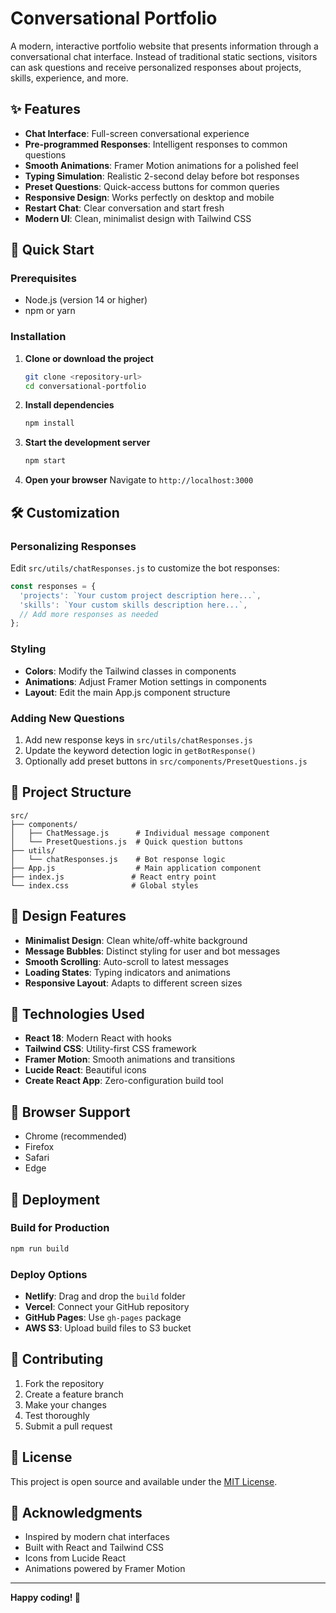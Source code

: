 # Conversational Portfolio

A modern, interactive portfolio website that presents information through a conversational chat interface. Instead of traditional static sections, visitors can ask questions and receive personalized responses about projects, skills, experience, and more.

## ✨ Features

- **Chat Interface**: Full-screen conversational experience
- **Pre-programmed Responses**: Intelligent responses to common questions
- **Smooth Animations**: Framer Motion animations for a polished feel
- **Typing Simulation**: Realistic 2-second delay before bot responses
- **Preset Questions**: Quick-access buttons for common queries
- **Responsive Design**: Works perfectly on desktop and mobile
- **Restart Chat**: Clear conversation and start fresh
- **Modern UI**: Clean, minimalist design with Tailwind CSS

## 🚀 Quick Start

### Prerequisites

- Node.js (version 14 or higher)
- npm or yarn

### Installation

1. **Clone or download the project**
   ```bash
   git clone <repository-url>
   cd conversational-portfolio
   ```

2. **Install dependencies**
   ```bash
   npm install
   ```

3. **Start the development server**
   ```bash
   npm start
   ```

4. **Open your browser**
   Navigate to `http://localhost:3000`

## 🛠️ Customization

### Personalizing Responses

Edit `src/utils/chatResponses.js` to customize the bot responses:

```javascript
const responses = {
  'projects': `Your custom project description here...`,
  'skills': `Your custom skills description here...`,
  // Add more responses as needed
};
```

### Styling

- **Colors**: Modify the Tailwind classes in components
- **Animations**: Adjust Framer Motion settings in components
- **Layout**: Edit the main App.js component structure

### Adding New Questions

1. Add new response keys in `src/utils/chatResponses.js`
2. Update the keyword detection logic in `getBotResponse()`
3. Optionally add preset buttons in `src/components/PresetQuestions.js`

## 📁 Project Structure

```
src/
├── components/
│   ├── ChatMessage.js      # Individual message component
│   └── PresetQuestions.js  # Quick question buttons
├── utils/
│   └── chatResponses.js    # Bot response logic
├── App.js                  # Main application component
├── index.js               # React entry point
└── index.css              # Global styles
```

## 🎨 Design Features

- **Minimalist Design**: Clean white/off-white background
- **Message Bubbles**: Distinct styling for user and bot messages
- **Smooth Scrolling**: Auto-scroll to latest messages
- **Loading States**: Typing indicators and animations
- **Responsive Layout**: Adapts to different screen sizes

## 🔧 Technologies Used

- **React 18**: Modern React with hooks
- **Tailwind CSS**: Utility-first CSS framework
- **Framer Motion**: Smooth animations and transitions
- **Lucide React**: Beautiful icons
- **Create React App**: Zero-configuration build tool

## 📱 Browser Support

- Chrome (recommended)
- Firefox
- Safari
- Edge

## 🚀 Deployment

### Build for Production

```bash
npm run build
```

### Deploy Options

- **Netlify**: Drag and drop the `build` folder
- **Vercel**: Connect your GitHub repository
- **GitHub Pages**: Use `gh-pages` package
- **AWS S3**: Upload build files to S3 bucket

## 🤝 Contributing

1. Fork the repository
2. Create a feature branch
3. Make your changes
4. Test thoroughly
5. Submit a pull request

## 📄 License

This project is open source and available under the [MIT License](LICENSE).

## 🙏 Acknowledgments

- Inspired by modern chat interfaces
- Built with React and Tailwind CSS
- Icons from Lucide React
- Animations powered by Framer Motion

---

**Happy coding! 🎉** 